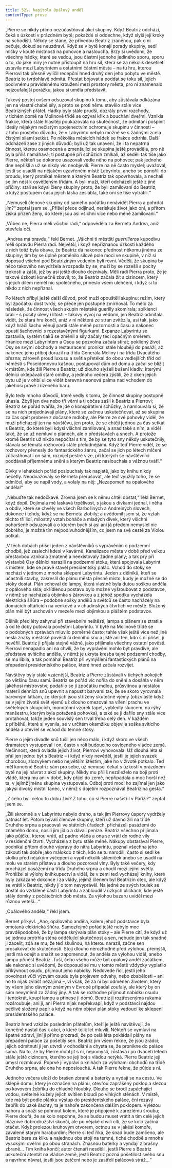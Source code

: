 ```yaml
---
title: 52\. kapitola Opálový anděl
contentType: prose
---
```


„Pierre se nikdy přímo nezúčastňoval akcí skupiny. Když Beatriz odchází, čeká s úzkostí v prázdném bytě; pokaždé si oddechne, když slyší její kroky na schodišti. Někdy se stane, že přivedou Beatriz zraněnou, pak o ni pečuje, dokud se neuzdraví. Když se v bytě konají porady skupiny, sedí mlčky v koutě místnosti na pohovce a naslouchá. Brzy si uvědomí, že všechny hádky, které se vedou, jsou částmi jednoho jediného sporu, sporu o to, do jaké míry je nutné přistoupit na hru sil, která se za několik desetiletí ustavila mezi Labyrintem a ostatními částmi města – na tu hru, kterou Pierrovi tak přesně vylíčil recepční hned druhý den jeho pobytu ve městě. Beatriz to tvrdohlavě odmítá. Přestat bojovat a poddat se toku sil, jejich podivnému pravidelnému kroužení mezi prostory města, pro ni znamenalo nejzoufalejší porážku, jakou si uměla představit.

Takový postoj ovšem odsuzoval skupinu k tomu, aby zůstávala odkázána jen na vlastní chabé síly, a proto se proti němu stavělo stále více Beatriziných přátel. Hádky byly stále prudší, dozrály první rozchody, v tichém domě na Molinově třídě se ozýval křik a bouchání dveřmi. Vznikla frakce, která stále hlasitěji poukazovala na skutečnost, že odmítání pošpinit ideály nějakým nečistým spojenectvím ochromuje skupinu v činnosti – z toho prostého důvodu, že v Labyrintu nebylo možné se s žádnými zcela čistými silami setkat. Po několika měsících hádek se frakce odtrhla. Další odcházeli zase z jiných důvodů; byli už tak unavení, že i ta nepatrná činnost, kterou osamocená a zmenšující se skupina ještě prováděla, pro ně byla příliš namáhavá; ti postupně při schůzích zmlkali, až seděli tak tiše jako Pierre, někteří se dokonce usazovali vedle něho na pohovce; pak jednoho dne nepřišli a už se nikdy víc neobjevili. Pierre na ně často myslel; uvažoval, jestli se usadili na nějakém uzavřeném místě Labyrintu, anebo se ponořili do proudu, který protékal městem a kterým Beatriz tak opovrhovala, a nechali se jím nést k osvětleným třídám. A byli muži, kteří odcházeli ještě z jiné příčiny: stali se kdysi členy skupiny proto, že byli zamilovaní do Beatriz, a když postupem času jejich láska zeslábla, také oni se tiše vytratili.“

„Nemuseli členové skupiny od samého počátku nenávidět Pierra a pohrdat jím?“ zeptal jsem se. „Přišel přece odjinud, neriskuje život jako oni, a přitom získá přízeň ženy, do které jsou asi všichni více nebo méně zamilovaní.“

„Vůbec ne, Pierra měli všichni rádi,“ odpověděla za Berneta Andrea, aniž otevřela oči.

„Andrea má pravdu,“ řekl Bernet. „Všichni ti městští _guerrilleros_ kupodivu měli opravdu Pierra rádi. Největší, i když nepřiznanou úzkostí každého z nich totiž byla obava, že Beatriz dá nakonec přednost někomu jinému ze skupiny; tím by se úplně proměnilo silové pole moci ve skupině, v níž si doposud všichni pod Beatriziným vedením byli rovni. Věděli, že skupina by něco takového nevydržela a rozpadla by se, muži by se rozešli s pocity trpkosti a zášti, jež by asi ještě dlouho doznívaly. Měli rádi Pierra proto, že je takové úzkosti konečně zbavil; to, že Beatriz začala žít s cizincem, který s jejich dílem neměl nic společného, přineslo všem ulehčení, i když si to nikdo z nich nepřiznal.

Po létech přibyl ještě další důvod, proč muži opouštěli skupinu: režim, který byl zpočátku dost tvrdý, se přece jen postupně zmírňoval. To mělo za následek, že činnost všech skupin městské guerilly skomírala; spiklenci brali – s pocity úlevy i lítosti – takový vývoj na vědomí, jen Beatriz odmítala vidět, že stará hra končí, aniž v ní některá ze stran zvítězila, asi tak, jako když hráči šachu věnují partii stále méně pozornosti a času a nakonec opustí šachovnici s rozestavěnými figurkami. Expanze Labyrintu se zastavila, systém tlaků se změnil a síly začaly téci opačným směrem. Hranice mezi Labyrintem a Osou se pozvolna začala stírat; poklidný život Osy se svými obchody a restauracemi pronikal stále hlouběji do pasáží, až nakonec jeho příboj dorazil na třídu Generála Moliny i na třídu Dvacátého března; zároveň proud luxusu a světla přetékal do obou vedlejších tříd od náměstí s Poseidonovou kašnou, postupoval dům od domu a začal se blížit k místům, kde žili Pierre s Beatriz; už dlouho slyšeli bušení kladiv, kterými dělníci oklepávali staré omítky, a jednoho večera zjistili, že z oken jejich bytu už je v ohbí ulice vidět barevná neonová palma nad vchodem do jakéhosi právě zřízeného baru.

Bylo tedy mnoho důvodů, které vedly k tomu, že činnost skupiny postupně uhasla. Zbyli jen dva nebo tři věrní a ti občas zašli k Beatriz a Pierrovi; Beatriz se pořád tvářila, že jde o konspirativní schůzky, a namlouvala si, že se na nich projednávají plány, které se začnou uskutečňovat, až se skupina za čas opět probere z dočasné mdloby, ale Pierre ze své pohovky viděl, že muži přicházejí jen na návštěvu, jen proto, že se chtějí jednou za čas setkat s Beatriz, do které byli kdysi všichni zamilovaní, a snad také s ním, a viděl také, že se už nemluví o plánech, ale o představách a snech. A protože kromě Beatriz už nikdo nepočítal s tím, že by se tyto sny někdy uskutečnily, stávala se témata rozhovorů stále přeludnějšími. Když teď Pierre viděl, že se rozhovory přenesly do fantastického žánru, začal se jich po létech mlčení zúčastňovat i on sám, rozvíjel pestré vize, při kterých se návštěvníci poddávali příjemnému snění a kterým Beatriz naslouchala s vážnou tváří.“

Dívky v lehátkách pořád poslouchaly tak napjatě, jako by knihu nikdy nečetly. Neodvažovaly se Berneta přerušovat, ale teď využily toho, že se odmlčel, aby se napil vody, a volaly na něj: „Nezapomeň na opálového anděla!“

„Nebuďte tak nedočkavé. Zrovna jsem se k němu chtěl dostat,“ řekl Bernet, když dopil. Dojímala mě laskavá trpělivost, s jakou s dívkami jednal, i něha a obdiv, které se chvěly ve všech Barbořiných a Andreiných slovech, dokonce i tehdy, když se na Berneta zlobily; a uvědomil jsem si, že vztah těchto tří lidí, milostný vztah boháče a mladých dívek, který všichni pohoršeně odsuzovali a o kterém bych si asi ani já předem nemyslel nic dobrého, je možná tím nejpodivuhodnějším, co jsem na své cestě za Violou potkal.

„V těch dobách přišel jeden z návštěvníků s vyprávěním o podzemní chodbě, jež zaslechl kdesi v kavárně. Kanalizace města v době před velkou přestavbou vznikala zmateně a neexistovaly žádné plány; a tak prý při výstavbě Osy dělníci narazili na podzemní stoku, která spojovala Labyrint s místem, kde se právě stavěl presidentský palác. Vchod do stoky se nachází v jednom z mnoha sklepení Labyrintu. Jeden z dělníků, kteří se účastnili stavby, zakreslil do plánu města přesné místo, kudy je možné se do stoky dostat. Plán schoval do lampy, která vlastně byla dutou soškou anděla z opálového skla; okřídlenou postavu bylo možné vyšroubovat z podstavce, v němž se nacházela objímka s žárovkou a z jehož spodku vycházela elektrická šňůra – podobné sošky andělů a světců se často nacházely na domácích oltářících na venkově a v chudinských čtvrtích ve městě. Složený plán měl být uschován v mezeře mezi objímkou a pláštěm podstavce.

Dělník před léty zahynul při stavebním neštěstí, lampa s plánem se ztratila a od té doby putovala pověstmi Labyrintu. V bytě na Molinově třídě se o podobných zprávách mluvilo poměrně často; tahle však ještě více než jiné nesla znaky městské pověsti či denního snu a jistě ani ten, kdo s ní přišel, jí nevěřil. Beatriz ji přijala stejně vážně, jako přijímala všechny ostatní pověsti. Pierrovi nenapadlo ani na chvíli, že by vyprávění mohlo být pravdivé, ale představa svítícího anděla, v němž je ukryta kresba tajné podzemní chodby, se mu líbila, a tak pomáhal Beatriz při vymýšlení fantastických plánů na přepadení presidentského paláce, které hned začala rozvíjet.

Návštěvy byly stále vzácnější, Beatriz a Pierre zůstávali v tichých pokojích po většinu času sami. Beatriz se pořád víc nořila do snění a dosáhla v něm jakéhosi mistrovství; podařilo se jí zpočátku mdlou, průsvitnou a nestálou materii denních snů upevnit a napustit barvami tak, že se skoro vyrovnala barevným látkám, ze kterých jsou střiženy skutečné vjemy (obzvláště když se v jejím životě svět vjemů už dlouho omezoval na víření prachu ve světelných sloupcích, monotónní vzorek tapet, vybledlý sluncem, na rýhy manšestru, kterým byla potažená pohovka), a také se jí dařilo sny stále více protahovat, takže jeden souvislý sen trval třeba celý den. V každém z příběhů, které si vysnila, se v určitém okamžiku objevila soška svítícího anděla a otevřel se vchod do temné stoky.

Pierre o jejím divadle snů tušil jen něco málo, i když skoro ve všech dramatech vystupoval i on, často v roli budoucího osvíceného vládce země. Nečinnost, která ovládla jejich život, Pierrovi vyhovovala. Už dlouhá léta si přál jen jedno: být s Beatriz – i když nikdy nevěděl, jestli je jejich svazek chorobou, zlozvykem nebo největším štěstím, jaké ho v životě potkalo. Teď měl konečně Beatriz sám pro sebe, už nemusel čekat s úzkostí v prázdném bytě na její návrat z akcí skupiny. Nikdy mu příliš nezáleželo na boji proti vládě, která mu ani v době, kdy přijel do země, nepřipadala o moc horší než ta, v jejímž jménu skupina vystupovala. Odboj proti moci ho zajímal jen jako jakýsi divoký místní tanec, v němž s dojetím rozpoznával Beatrizina gesta.“

„Z čeho byli celou tu dobu živi? Z toho, co si Pierre našetřil v Paříži?“ zeptal jsem se.

„Žili skromně a v Labyrintu nebylo draho, a tak jim Pierrovy úspory vydržely patnáct let. Potom bývalí členové skupiny, kteří už dávno žili na třídě Druhého srpna a pracovali ve státních úřadech, přicházeli pasážemi do známého domu, nosili jim jídlo a dávali peníze. Beatriz všechno přijímala jako půjčku, kterou vrátí, až padne vláda a ona se vrátí do rodné vily v residenční čtvrti. Vycházela z bytu stále méně. Nákupy obstarával Pierre, podnikal přitom dlouhé výpravy do nitra Labyrintu, poznal všechna jeho zákoutí tak dobře jako málokdo z těch, kdo se tu narodili; často si sedl ke stolku před nějakým výčepem a vypil několik skleniček anebo se usadil na molu ve starém přístavu a dlouho pozoroval vlny. Byly také večery, kdy procházel pasážemi na třídu Druhého srpna a chodil mezi jejími světly. Prohlížel si výlohy knihkupectví a viděl, že v zemi teď vycházejí knihy, které byly zakázané dokonce i za vlády, jejímž členem byl Beatrizin otec, ale když se vrátil k Beatriz, nikdy jí o tom nevyprávěl. Na jedné ze svých toulek se dostal do vzdálené části Labyrintu a zabloudil v úzkých uličkách, kde ještě stály domky z počátečních dob města. Za výlohou bazaru uviděl mezi různou veteší…“

„Opálového anděla,“ řekl jsem.

Bernet přikývl. „Ano, opálového anděla, kolem jehož podstavce byla omotaná elektrická šňůra. Samozřejmě pořád ještě nebylo moc pravděpodobné, že by lampa skrývala plán stoky – ale Pierre cítí, že když už se jednou protrhla stěna oddělující skutečnost a sen, nebude jen tak snadné ji zacelit; zdá se mu, že teď skulinou, na kterou narazil, začne sen prosakovat do skutečnosti. Stojí dlouho nerozhodně před výlohou, přemýšlí, jestli má odejít a snažit se zapomenout, že anděla za výlohou viděl, anebo lampu přinést Beatriz. Tuší, čeho všeho může být opálový anděl začátkem, ale nakonec si uvědomí, že doposud se mu v tomto městě vždycky vyplatilo přikývnout osudu, přijmout jeho nabídky. Nedovede říci, jestli jeho povolnost vůči výzvám osudu byla projevem odvahy, nebo zbabělosti – ani ho to nijak zvlášť nezajímá –, ví však, že za ni byl odměněn životem, který by všem jeho dávným známým v Evropě připadal zoufalý, ale který by on sám nevyměnil za žádný jiný. A tak se rozhodne přijmout nabídku osudu i tentokrát, koupí lampu a přinese ji domů. Beatriz ji roztřesenýma rukama rozšroubuje; ani ji, ani Pierra nijak nepřekvapí, když v podstavci najdou pečlivě složený papír a když na něm objeví plán stoky vedoucí ke sklepení presidentského paláce.

Beatriz hned vzkáže posledním přátelům, kteří je ještě navštěvují, že konečně nastal čas k akci, o které tolik let mluvili. Někteří se vymluví na špatné zdraví, jiní jí přímo prozradí, že po celá léta pokládali plány na přepadení paláce za pošetilý sen. Beatriz jim všem řekne, že jsou zrádci; jejich odmítnutí ji jen utvrdí v odhodlání a chystá se, že pronikne do paláce sama. Na to, že by Pierre mohl jít s ní, nepomyslí, zůstává i po dvaceti letech stále ještě cizincem, kterého se její boj s vládou netýká. Pierre Beatriz její úmysl rozmlouvá. Poprvé jí vypráví o knihách za výlohami obchodů na třídě Druhého srpna, ale ona ho neposlouchá. A tak Pierre řekne, že půjde s ní.

Jednoho večera uloží do brašen zbraně a baterky a vydají se na cestu. Ve sklepě domu, který je označen na plánu, otevřou zaprášený poklop a slezou po kovovém žebříku do chladné hloubky. Dlouho se brodí zapáchající vodou, světelné kužely jejich svítilen bloudí po vlhkých stěnách. V místě, kde má být podle plánku výstup do presidentského paláce, ční rezavý žebřík do úzké šachty, ta je nahoře zakončena dalším poklopem. Vylezou nahoru a snaží se pohnout kolem, které je připojené k zarezlému šroubu; Pierre doufá, že se kolo nepohne, že se budou muset vrátit a tím celé jejich bláznivé dobrodružství skončí, ale po nějaké chvíli cítí, že se kolo začíná otáčet. Když prolezou kruhovým otvorem, octnou se v jakési komoře, zavalené starým haraburdím; Pierre si teď říká, že snad bude zamčeno, ale Beatriz bere za kliku a najednou oba stojí na temné, tiché chodbě s mnoha vysokými dveřmi po obou stranách. Zhasnou baterky a vyndají z brašny zbraně… Tím kniha končí; autor čtenáři nesdělil, jestli Pierre s Beatriz uskuteční atentát na vládce země, jestli Beatriz pozná pošetilost svého snu a navrhne návrat, jestli jsou zatčeni nebo je zastřelí palácová stráž…“
